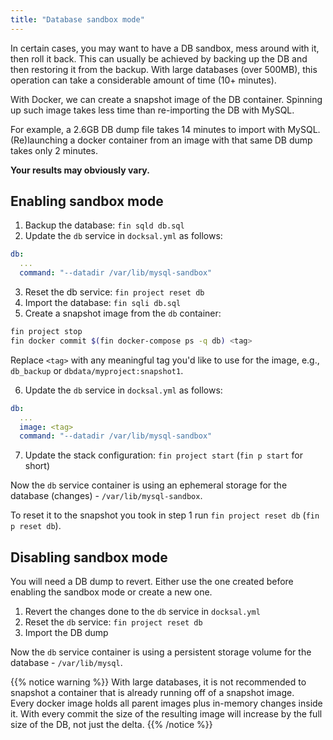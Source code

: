 ```yaml
---
title: "Database sandbox mode"
---
```



In certain cases, you may want to have a DB sandbox, mess around with it, then roll it back.
This can usually be achieved by backing up the DB and then restoring it from the backup.
With large databases (over 500MB), this operation can take a considerable amount of time (10+ minutes).

With Docker, we can create a snapshot image of the DB container. 
Spinning up such image takes less time than re-importing the DB with MySQL.

For example, a 2.6GB DB dump file takes 14 minutes to import with MySQL. 
(Re)launching a docker container from an image with that same DB dump takes only 2 minutes.

**Your results may obviously vary.**

## Enabling sandbox mode

1) Backup the database: `fin sqld db.sql`  
2) Update the `db` service in `docksal.yml` as follows: 

```yaml
db:
  ...
  command: "--datadir /var/lib/mysql-sandbox"
```

3) Reset the db service: `fin project reset db` 
4) Import the database: `fin sqli db.sql`  
5) Create a snapshot image from the `db` container:

```bash
fin project stop
fin docker commit $(fin docker-compose ps -q db) <tag>
```

Replace `<tag>` with any meaningful tag you'd like to use for the image, e.g., `db_backup` or `dbdata/myproject:snapshot1`.

6) Update the `db` service in `docksal.yml` as follows:

```yaml
db:
  ...
  image: <tag>
  command: "--datadir /var/lib/mysql-sandbox"
```

7) Update the stack configuration: `fin project start` (`fin p start` for short)

Now the `db` service container is using an ephemeral storage for the database (changes) - `/var/lib/mysql-sandbox`.

To reset it to the snapshot you took in step 1 run `fin project reset db` (`fin p reset db`).

## Disabling sandbox mode

You will need a DB dump to revert.
Either use the one created before enabling the sandbox mode or create a new one.

1) Revert the changes done to the `db` service in `docksal.yml` 
2) Reset the `db` service: `fin project reset db` 
3) Import the DB dump

Now the `db` service container is using a persistent storage volume for the database - `/var/lib/mysql`.

{{% notice warning %}}
With large databases, it is not recommended to snapshot a container that is already running off of a snapshot image.  
Every docker image holds all parent images plus in-memory changes inside it. 
With every commit the size of the resulting image will increase by the full size of the DB, not just the delta.
{{% /notice %}}